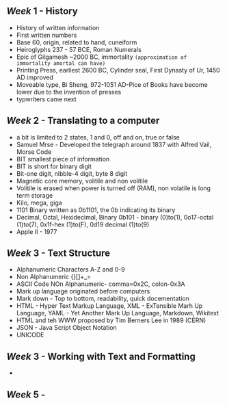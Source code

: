 ## **_Week_** 1 - History
  * History of written information
  * First written numbers
  * Base 60, origin, related to hand, cuneiform
  * Heiroglyphs 237 - 57 BCE, Roman Numerals
  * Epic of Gilgamesh ~2000 BC, immortality ```(approximation of immortality amortal can have)```
  * Printing Press, earliest 2600 BC, Cylinder seal, First Dynasty of Ur, 1450 AD improved
  * Moveable type, Bi Sheng, 972-1051 AD-Pice of Books have become lower due to the invention of presses
  * typwriters came next
  
## **_Week_** 2 - Translating to a computer
  * a bit is limited to 2 states, 1 and 0, off and on, true or false
  * Samuel Mrse - Developed the telegraph around 1837 with Alfred Vail,  Morse Code
  * BIT smallest piece of information
  * BIT is short for binary digit
  * Bit-one digit, nibble-4 digit, byte 8 digit
  * Magnetic core memory, volitile and non volitile
  * Volitile is erased when power is turned off (RAM), non volatile is long term storage
  * Kilo, mega, giga
  * 1101 Binary  written as 0b1101, the 0b indicating its binary
  * Decimal, Octal, Hexidecimal, Binary 0b101 - binary (0)to(1), 0o17-octal (1)to(7), 0x1f-hex (1)to(F), 0d19 decimal (1)to(9)
  * Apple II - 1977

## **_Week_** 3 - Text Structure
  * Alphanumeric Characters A-Z and 0-9
  * Non Alphanumeric {}[]+_=
  * ASCII Code NOn Alphanumeric- comma=0x2C, colon-0x3A
  * Mark up language originated before computers
  * Mark down - Top to bottom, readability, quick docementation
  * HTML - Hyper Text Markup Language, XML - ExTensible Marh Up Language, YAML - Yet Another Mark Up Language, Markdown, Wikitext
  * HTML and teh WWW proposed by Tim Berners Lee in 1989 (CERN)
  * JSON - Java Script Object Notation
  * UNICODE

## **_Week_** 3 - Working with Text and Formatting
  -

## **_Week_** 5 - 
